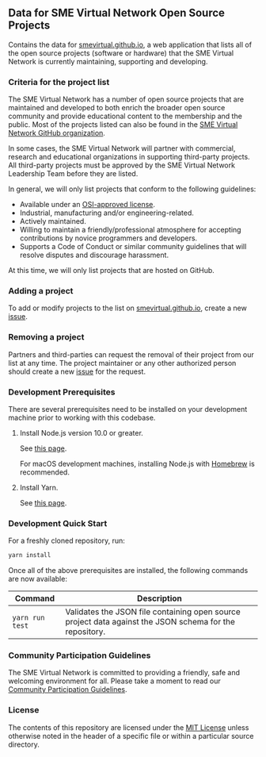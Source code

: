 ## Data for SME Virtual Network Open Source Projects

Contains the data for [smevirtual.github.io](https://smevirtual.github.io/), a web
application that lists all of the open source projects (software or hardware) that the SME Virtual Network is currently maintaining, supporting and developing.

### Criteria for the project list

The SME Virtual Network has a number of open source projects that are maintained and developed to both enrich the broader open source community and provide educational content to the membership and the public. Most of the projects listed can also be found in the [SME Virtual Network GitHub organization](https://github.com/smevirtual).

In some cases, the SME Virtual Network will partner with commercial, research and educational organizations in supporting third-party projects. All third-party projects must be approved by the SME Virtual Network Leadership Team before they are listed.

In general, we will only list projects that conform to the following guidelines:

- Available under an [OSI-approved license](https://opensource.org/licenses).
- Industrial, manufacturing and/or engineering-related.
- Actively maintained.
- Willing to maintain a friendly/professional atmosphere for accepting contributions by novice programmers and developers.
- Supports a Code of Conduct or similar community guidelines that will resolve disputes and discourage harassment.

At this time, we will only list projects that are hosted on GitHub.

### Adding a project

To add or modify projects to the list on [smevirtual.github.io](https://smevirtual.github.io/), create a new [issue](https://github.com/smevirtual/OpenSourceProjectData/issues/new).

### Removing a project

Partners and third-parties can request the removal of their project from our list at any time. The project maintainer or any other authorized person should create a new [issue](https://github.com/smevirtual/OpenSourceProjectData/issues/new) for the request.

### Development Prerequisites

There are several prerequisites need to be installed on your development
machine prior to working with this codebase.

1.  Install Node.js version 10.0 or greater.

    See [this page](https://nodejs.org/en/download/).

    For macOS development machines, installing Node.js with [Homebrew](https://brew.sh/)
    is recommended.

2.  Install Yarn.

    See [this page](https://yarnpkg.com/en/docs/install).

### Development Quick Start

For a freshly cloned repository, run:

```bash
yarn install
```

Once all of the above prerequisites are installed, the following commands are
now available:

| Command         | Description                                                                                |
| --------------- | ------------------------------------------------------------------------------------------ |
| `yarn run test` | Validates the JSON file containing open source project data against the JSON schema for the repository. |

### Community Participation Guidelines

The SME Virtual Network is committed to providing a friendly, safe and welcoming
environment for all. Please take a moment to read our
[Community Participation Guidelines](https://github.com/smevirtual/community-guidelines/blob/master/README.md).

### License

The contents of this repository are licensed under the [MIT License](LICENSE) unless otherwise noted in the header of a specific file or within a particular source directory.
